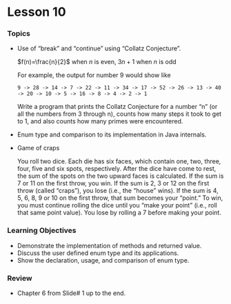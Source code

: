 # Lesson 10

### Topics
- Use of “break” and “continue” using “Collatz Conjecture”.

    $f(n)=\frac{n}{2}$ when $n$ is even, $3n+1$ when $n$ is odd
    
    For example, the output for number 9 would show like
    
    `9 -> 28 -> 14 -> 7 -> 22 -> 11 -> 34 -> 17 -> 52 -> 26 -> 13 -> 40 -> 20 -> 10 -> 5 -> 16 -> 8 -> 4 -> 2 -> 1`
    
    Write a program that prints the Collatz Conjecture for a number “n” (or all the numbers from 3 through n), counts how many steps it took to get to 1, and also counts how many primes were encountered.

- Enum type and comparison to its implementation in Java internals.
- Game of craps
    
    You roll two dice. Each die has six faces, which contain one, two, three, four, five and six spots, respectively. After the dice have come to rest, the sum of the spots on the two upward faces is calculated. If the sum is 7 or 11 on the first throw, you win. If the sum is 2, 3 or 12 on the first throw (called “craps”), you lose (i.e., the “house” wins). If the sum is 4, 5, 6, 8, 9 or 10 on the first throw, that sum becomes your “point.” To win, you must continue rolling the dice until you “make your point” (i.e., roll that same point value). You lose by rolling a 7 before making your point.

### Learning Objectives
- Demonstrate the implementation of methods and returned value.
- Discuss the user defined enum type and its applications.
- Show the declaration, usage, and comparison of enum type.

### Review
- Chapter 6 from Slide# 1 up to the end.